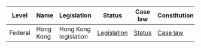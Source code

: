 | Level | Name | Legislation | Status | Case law | Constitution |
|---|---|---|---|---|---|
| Federal | Hong Kong | Hong Kong legislation | [Legislation](https://www.legislation.gov.hk/) | [Status](https://www.legislation.gov.hk/hk/legislation/search/status.html) | [Case law](https://www.hklii.hk/) | [Constitution](https://www.basiclaw.gov.hk/en/basiclaw/index.html) |